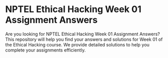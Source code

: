 # NPTEL Ethical Hacking Week 01 Assignment Answers

Are you looking for NPTEL Ethical Hacking Week 01 Assignment Answers? This repository will help you find your answers and solutions for Week 01 of the Ethical Hacking course. We provide detailed solutions to help you complete your assignments efficiently.